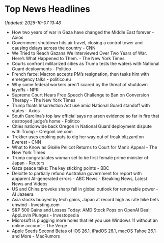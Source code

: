 # Top News Headlines

_Updated: 2025-10-07 13:48_

- How two years of war in Gaza have changed the Middle East forever - Axios
- Government shutdown hits air travel, closing a control tower and causing delays across the country - CNN
- We Tried to Reach Gazans We Interviewed Over Two Years of War. Here’s What Happened to Them. - The New York Times
- Courts confront militarized cities as Trump tests the waters with National Guard deployments - Politico
- French farce: Macron accepts PM’s resignation, then tasks him with emergency talks - politico.eu
- Why some federal workers aren't scared by the threat of shutdown layoffs - NPR
- Supreme Court Hears Free Speech Challenge to Ban on Conversion Therapy - The New York Times
- Trump floats Insurrection Act use amid National Guard standoff with states - Axios
- South Carolina’s top law official says no arson evidence so far in fire that destroyed judge’s home - Politico
- Cities nationwide back Oregon in National Guard deployment dispute with Trump - OregonLive.com
- Trekker uses cooking pots to dig her way out of freak blizzard on Everest - CNN
- What to Know as Gisèle Pelicot Returns to Court for Man’s Appeal - The New York Times
- Trump congratulates woman set to be first female prime minister of Japan - Reuters
- Gaza peace talks: The key sticking points - BBC
- Deloitte to partially refund Australian government for report with apparent AI-generated errors - ABC News - Breaking News, Latest News and Videos
- US and China provoke sharp fall in global outlook for renewable power - Al Jazeera
- Asia stocks buoyed by tech gains, Japan at record high as rate hike bets unwind - Investing.com
- S&P 500 Gains and Losses Today: AMD Stock Pops on OpenAI Deal; AppLovin Plunges - Investopedia
- Microsoft is plugging more holes that let you use Windows 11 without an online account - The Verge
- Apple Seeds Second Betas of iOS 26.1, iPadOS 26.1, macOS Tahoe 26.1 and More - MacRumors